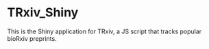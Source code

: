 # TRxiv_Shiny


This is the Shiny application for TRxiv, a JS script that tracks popular bioRxiv preprints.

